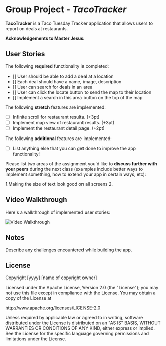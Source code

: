 # Group Project - *TacoTracker*

**TacoTracker** is a Taco Tuesday Tracker application that allows users to report on deals at restaurants.

**Acknowledgements to Master Jesus**

## User Stories

The following **required** functionality is completed:

- [] User should be able to add a deal at a location
- [] Each deal should have a name, image, description
- [] User can search for deals in an area
- [] User can click the locate button to send the map to their location
- [] Implement a search in this area button on the top of the map


The following **stretch** features are implemented:

- [ ] Infinite scroll for restaurant results. (+3pt)
- [ ] Implement map view of restaurant results. (+3pt)
- [ ] Implement the restaurant detail page. (+2pt)

The following **additional** features are implemented:

- [ ] List anything else that you can get done to improve the app functionality!

Please list two areas of the assignment you'd like to **discuss further with your peers** during the next class (examples include better ways to implement something, how to extend your app in certain ways, etc):

1.Making the size of text look good on all screens
2.

## Video Walkthrough

Here's a walkthrough of implemented user stories:

<img src='https://github.com/SambaDialloB/Assignment3/blob/master/gif.gif' title='Video Walkthrough' width='' alt='Video Walkthrough' />


## Notes

Describe any challenges encountered while building the app.

## License

Copyright [yyyy] [name of copyright owner]

Licensed under the Apache License, Version 2.0 (the "License");
you may not use this file except in compliance with the License.
You may obtain a copy of the License at

http://www.apache.org/licenses/LICENSE-2.0

Unless required by applicable law or agreed to in writing, software
distributed under the License is distributed on an "AS IS" BASIS,
WITHOUT WARRANTIES OR CONDITIONS OF ANY KIND, either express or implied.
See the License for the specific language governing permissions and
limitations under the License.


